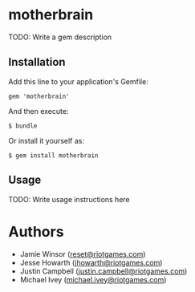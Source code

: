 # motherbrain

TODO: Write a gem description

## Installation

Add this line to your application's Gemfile:

    gem 'motherbrain'

And then execute:

    $ bundle

Or install it yourself as:

    $ gem install motherbrain

## Usage

TODO: Write usage instructions here

# Authors

* Jamie Winsor (<reset@riotgames.com>)
* Jesse Howarth (<jhowarth@riotgames.com>)
* Justin Campbell (<justin.campbell@riotgames.com>)
* Michael Ivey (<michael.ivey@riotgames.com>)
